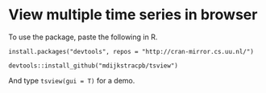 # View multiple time series in browser

To use the package, paste the following in R.
  
	install.packages("devtools", repos = "http://cran-mirror.cs.uu.nl/")
  
	devtools::install_github("mdijkstracpb/tsview")
	
And type `tsview(gui = T)` for a demo.